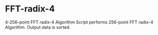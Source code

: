 # FFT-radix-4
4-256-point FFT radix-4 Algorithm
Script performs 256-point FFT radix-4 Algorithm. 
Output data is sorted.
